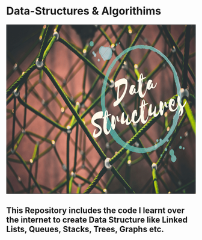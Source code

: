 # Data-Structures & Algorithims

<img src="https://github.com/tanyasingh27/Data-Structures/blob/master/Images/DS.png" alt="image" width="900px" height="450px">


## This Repository includes the code I learnt over the internet to create Data Structure like Linked Lists, Queues, Stacks, Trees, Graphs etc.